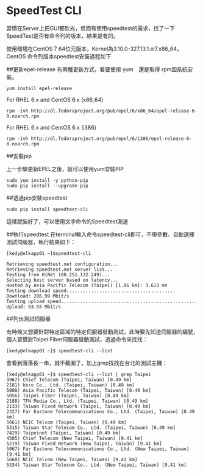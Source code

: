 # SpeedTest CLI

習慣在Server上把GUI都砍光，但而有使用speedtest的需求，找了一下SpeedTest是否有命令列的版本，結果是有的。

使用環境在CentOS 7 64位元版本，Kernel為3.10.0-327.13.1.el7.x86_64，CentOS 命令列版本speedtest安裝過程如下

##更新epel-release
有兩種更新方式，看要使用 yum　還是取得 rpm回系統安裝。

	yum install epel-release

For RHEL 6.x and CentOS 6.x (x86_64)

    rpm -ivh http://dl.fedoraproject.org/pub/epel/6/x86_64/epel-release-6-8.noarch.rpm

For RHEL 6.x and CentOS 6.x (i386)

    rpm -ivh http://dl.fedoraproject.org/pub/epel/6/i386/epel-release-6-8.noarch.rpm
    
##安裝pip

上一步驟更新EPEL之後，就可以使用yum安裝PIP

    sudo yum install -y python-pip
    sudo pip install --upgrade pip

##透過pip安裝speedtest

    sudo pip install speedtest-cli 


這樣就裝好了，可以使用文字命令的Speedtest測速

##執行speedtest
在terminal輸入命令speedtest-cli即可，不帶參數、自動選擇測試伺服器，執行結果如下：

    [kedy@elkapp01 ~]$speedtest-cli
	
    Retrieving speedtest.net configuration...
	Retrieving speedtest.net server list...
	Testing from HiNet (60.251.132.249)...
	Selecting best server based on latency...
	Hosted by Asia Pacific Telecom (Taipei) [1.06 km]: 3.613 ms
	Testing download speed........................................
	Download: 286.99 Mbit/s
	Testing upload speed..................................................
	Upload: 93.55 Mbit/s

##列出測試伺服器

有時候又想要針對特定區域的特定伺服器發動測試，此時要先知道伺服器的編號，個人習慣對Taipei Fiber伺服器發動測試，透過命令來找找：


    [kedy@elkapp01 ~]$ speedtest-cli --list

會看到落落長一串，就不截圖了，加上grep找找在台北的測試主機：

    [kedy@elkapp01 ~]$ speedtest-cli --list | grep Taipei
    3967) Chief Telecom (Taipei, Taiwan) [0.49 km]
    2181) kbro Co., Ltd. (Taipei, Taiwan) [0.49 km]
    5008) Asia Pacific Telecom (Taipei, Taiwan) [0.49 km]
    5056) Taipei Fiber (Taipei, Taiwan) [0.49 km]
    2188) TFN Media Co., Ltd. (Taipei, Taiwan) [0.49 km]
    2133) Taiwan Fixed Network (Taipei, Taiwan) [0.49 km]
    2327) Far Eastone Telecommunications Co., Ltd. (Taipei, Taiwan) [0.49 km]
    5661) NCIC Telcom (Taipei, Taiwan) [0.49 km]
    5315) Taiwan Star Telecom Co., Ltd. (Taipei, Taiwan) [0.49 km]
    7429) Taipeinet (Taipei, Taiwan) [0.49 km]
    4505) Chief Telecom (New Taipei, Taiwan) [9.41 km]
    5219) Taiwan Fixed Network (New Taipei, Taiwan) [9.41 km]
    5067) Far Eastone Telecommunications Co., Ltd. (New Taipei, Taiwan) [9.41 km]
    5660) NCIC Telcom (New Taipei, Taiwan) [9.41 km]
    5334) Taiwan Star Telecom Co., Ltd. (New Taipei, Taiwan) [9.41 km]

